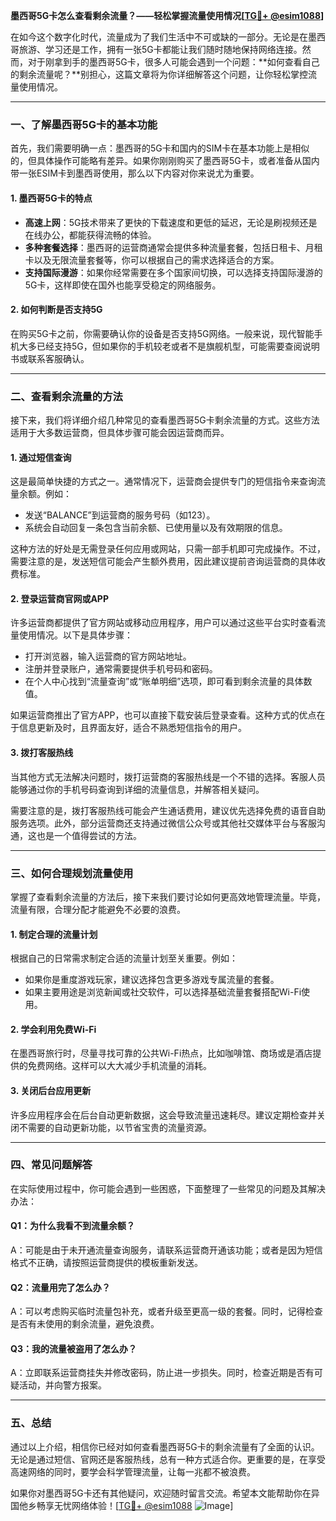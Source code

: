 **墨西哥5G卡怎么查看剩余流量？——轻松掌握流量使用情况[[TG💪+ @esim1088](https://t.me/s/esim1088)]**

在如今这个数字化时代，流量成为了我们生活中不可或缺的一部分。无论是在墨西哥旅游、学习还是工作，拥有一张5G卡都能让我们随时随地保持网络连接。然而，对于刚拿到手的墨西哥5G卡，很多人可能会遇到一个问题：**如何查看自己的剩余流量呢？**别担心，这篇文章将为你详细解答这个问题，让你轻松掌控流量使用情况。

---

### **一、了解墨西哥5G卡的基本功能**

首先，我们需要明确一点：墨西哥的5G卡和国内的SIM卡在基本功能上是相似的，但具体操作可能略有差异。如果你刚刚购买了墨西哥5G卡，或者准备从国内带一张ESIM卡到墨西哥使用，那么以下内容对你来说尤为重要。

#### **1. 墨西哥5G卡的特点**
- **高速上网**：5G技术带来了更快的下载速度和更低的延迟，无论是刷视频还是在线办公，都能获得流畅的体验。
- **多种套餐选择**：墨西哥的运营商通常会提供多种流量套餐，包括日租卡、月租卡以及无限流量套餐等，你可以根据自己的需求选择适合的方案。
- **支持国际漫游**：如果你经常需要在多个国家间切换，可以选择支持国际漫游的5G卡，这样即使在国外也能享受稳定的网络服务。

#### **2. 如何判断是否支持5G**
在购买5G卡之前，你需要确认你的设备是否支持5G网络。一般来说，现代智能手机大多已经支持5G，但如果你的手机较老或者不是旗舰机型，可能需要查阅说明书或联系客服确认。

---

### **二、查看剩余流量的方法**

接下来，我们将详细介绍几种常见的查看墨西哥5G卡剩余流量的方式。这些方法适用于大多数运营商，但具体步骤可能会因运营商而异。

#### **1. 通过短信查询**
这是最简单快捷的方式之一。通常情况下，运营商会提供专门的短信指令来查询流量余额。例如：
- 发送“BALANCE”到运营商的服务号码（如123）。
- 系统会自动回复一条包含当前余额、已使用量以及有效期限的信息。

这种方法的好处是无需登录任何应用或网站，只需一部手机即可完成操作。不过，需要注意的是，发送短信可能会产生额外费用，因此建议提前咨询运营商的具体收费标准。

#### **2. 登录运营商官网或APP**
许多运营商都提供了官方网站或移动应用程序，用户可以通过这些平台实时查看流量使用情况。以下是具体步骤：
- 打开浏览器，输入运营商的官方网站地址。
- 注册并登录账户，通常需要提供手机号码和密码。
- 在个人中心找到“流量查询”或“账单明细”选项，即可看到剩余流量的具体数值。

如果运营商推出了官方APP，也可以直接下载安装后登录查看。这种方式的优点在于信息更新及时，且界面友好，适合不熟悉短信指令的用户。

#### **3. 拨打客服热线**
当其他方式无法解决问题时，拨打运营商的客服热线是一个不错的选择。客服人员能够通过你的手机号码查询到详细的流量信息，并解答相关疑问。

需要注意的是，拨打客服热线可能会产生通话费用，建议优先选择免费的语音自助服务选项。此外，部分运营商还支持通过微信公众号或其他社交媒体平台与客服沟通，这也是一个值得尝试的方法。

---

### **三、如何合理规划流量使用**

掌握了查看剩余流量的方法后，接下来我们要讨论如何更高效地管理流量。毕竟，流量有限，合理分配才能避免不必要的浪费。

#### **1. 制定合理的流量计划**
根据自己的日常需求制定合适的流量计划至关重要。例如：
- 如果你是重度游戏玩家，建议选择包含更多游戏专属流量的套餐。
- 如果主要用途是浏览新闻或社交软件，可以选择基础流量套餐搭配Wi-Fi使用。

#### **2. 学会利用免费Wi-Fi**
在墨西哥旅行时，尽量寻找可靠的公共Wi-Fi热点，比如咖啡馆、商场或是酒店提供的免费网络。这样可以大大减少手机流量的消耗。

#### **3. 关闭后台应用更新**
许多应用程序会在后台自动更新数据，这会导致流量迅速耗尽。建议定期检查并关闭不需要的自动更新功能，以节省宝贵的流量资源。

---

### **四、常见问题解答**

在实际使用过程中，你可能会遇到一些困惑，下面整理了一些常见的问题及其解决办法：

#### **Q1：为什么我看不到流量余额？**
A：可能是由于未开通流量查询服务，请联系运营商开通该功能；或者是因为短信格式不正确，请按照运营商提供的模板重新发送。

#### **Q2：流量用完了怎么办？**
A：可以考虑购买临时流量包补充，或者升级至更高一级的套餐。同时，记得检查是否有未使用的剩余流量，避免浪费。

#### **Q3：我的流量被盗用了怎么办？**
A：立即联系运营商挂失并修改密码，防止进一步损失。同时，检查近期是否有可疑活动，并向警方报案。

---

### **五、总结**

通过以上介绍，相信你已经对如何查看墨西哥5G卡的剩余流量有了全面的认识。无论是通过短信、官网还是客服热线，总有一种方式适合你。更重要的是，在享受高速网络的同时，要学会科学管理流量，让每一兆都不被浪费。

如果你对墨西哥5G卡还有其他疑问，欢迎随时留言交流。希望本文能帮助你在异国他乡畅享无忧网络体验！[[TG💪+ @esim1088](https://t.me/s/esim1088) ![Image](https://i.postimg.cc/4NQfJmqS/Snipaste-2025-05-13-00-14-12.png)]